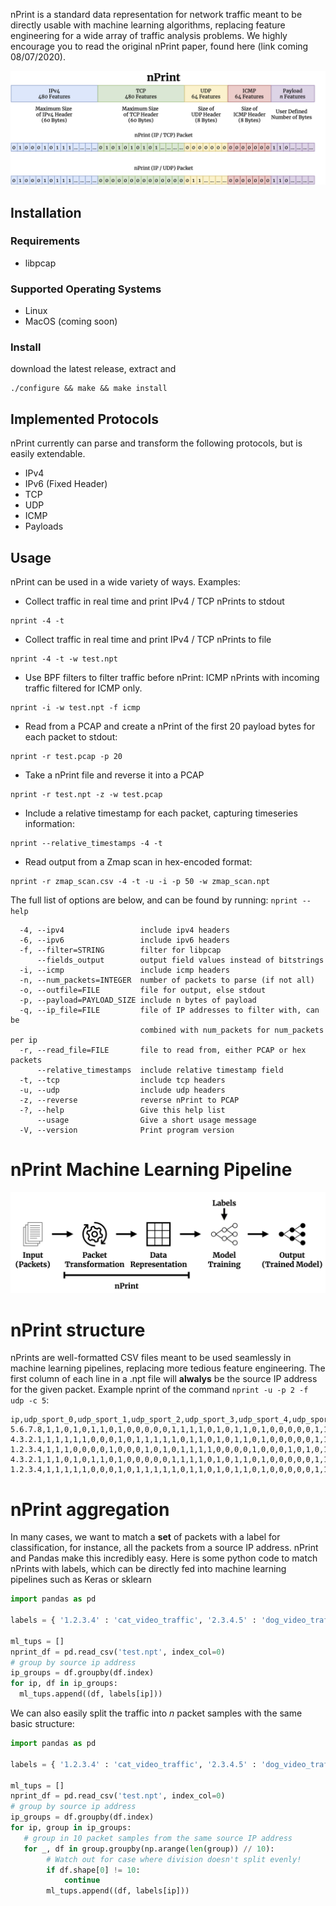 nPrint is a standard data representation for network traffic meant to be directly usable with machine learning algorithms, replacing feature engineering for a wide array of traffic analysis problems. We highly encourage you to read the original nPrint paper, found here (link coming 08/07/2020).

![nPrint](nprint.png)

## Installation 

### Requirements

* libpcap

### Supported Operating Systems

* Linux
* MacOS (coming soon)

### Install

download the latest release, extract and
```
./configure && make && make install
```

## Implemented Protocols

nPrint currently can parse and transform the following protocols, but is easily extendable.

* IPv4
* IPv6 (Fixed Header)
* TCP
* UDP
* ICMP
* Payloads

## Usage

nPrint can be used in a wide variety of ways. Examples:

* Collect traffic in real time and print IPv4 / TCP nPrints to stdout

```
nprint -4 -t
```

* Collect traffic in real time and print IPv4 / TCP nPrints to file

```
nprint -4 -t -w test.npt 
```

* Use BPF filters to filter traffic before nPrint: ICMP nPrints with incoming traffic filtered for ICMP only.

```
nprint -i -w test.npt -f icmp 
```

* Read from a PCAP and create a nPrint of the first 20 payload bytes for each packet to stdout:

```
nprint -r test.pcap -p 20 
```

* Take a nPrint file and reverse it into a PCAP

```
nprint -r test.npt -z -w test.pcap
```

* Include a relative timestamp for each packet, capturing timeseries information:

```
nprint --relative_timestamps -4 -t 
```

* Read output from a Zmap scan in hex-encoded format:

```
nprint -r zmap_scan.csv -4 -t -u -i -p 50 -w zmap_scan.npt
```

The full list of options are below, and can be found by running: `nprint --help` 

```
  -4, --ipv4                 include ipv4 headers
  -6, --ipv6                 include ipv6 headers
  -f, --filter=STRING        filter for libpcap
      --fields_output        output field values instead of bitstrings
  -i, --icmp                 include icmp headers
  -n, --num_packets=INTEGER  number of packets to parse (if not all)
  -o, --outfile=FILE         file for output, else stdout
  -p, --payload=PAYLOAD_SIZE include n bytes of payload
  -q, --ip_file=FILE         file of IP addresses to filter with, can be
                             combined with num_packets for num_packets per ip
  -r, --read_file=FILE       file to read from, either PCAP or hex packets
      --relative_timestamps  include relative timestamp field
  -t, --tcp                  include tcp headers
  -u, --udp                  include udp headers
  -z, --reverse              reverse nPrint to PCAP
  -?, --help                 Give this help list
      --usage                Give a short usage message
  -V, --version              Print program version
```

# nPrint Machine Learning Pipeline

![pipeline](system.png)

# nPrint structure

nPrints are well-formatted CSV files meant to be used seamlessly in machine learning pipelines, replacing more tedious feature engineering. The first column of each line in a .npt file will **alwalys** be the source IP address for the given packet. Example nprint of the command `nprint -u -p 2 -f udp -c 5`:

```
ip,udp_sport_0,udp_sport_1,udp_sport_2,udp_sport_3,udp_sport_4,udp_sport_5,udp_sport_6,udp_sport_7,udp_sport_8,udp_sport_9,udp_sport_10,udp_sport_11,udp_sport_12,udp_sport_13,udp_sport_14,udp_sport_15,udp_dport_0,udp_dport_1,udp_dport_2,udp_dport_3,udp_dport_4,udp_dport_5,udp_dport_6,udp_dport_7,udp_dport_8,udp_dport_9,udp_dport_10,udp_dport_11,udp_dport_12,udp_dport_13,udp_dport_14,udp_dport_15,udp_len_0,udp_len_1,udp_len_2,udp_len_3,udp_len_4,udp_len_5,udp_len_6,udp_len_7,udp_len_8,udp_len_9,udp_len_10,udp_len_11,udp_len_12,udp_len_13,udp_len_14,udp_len_15,udp_cksum_0,udp_cksum_1,udp_cksum_2,udp_cksum_3,udp_cksum_4,udp_cksum_5,udp_cksum_6,udp_cksum_7,udp_cksum_8,udp_cksum_9,udp_cksum_10,udp_cksum_11,udp_cksum_12,udp_cksum_13,udp_cksum_14,udp_cksum_15,payload_0,payload_1,payload_2,payload_3,payload_4,payload_5,payload_6,payload_7,payload_8,payload_9,payload_10,payload_11,payload_12,payload_13,payload_14,payload_15
5.6.7.8,1,1,0,1,0,1,1,0,1,0,0,0,0,0,1,1,1,1,0,1,0,1,1,0,1,0,0,0,0,0,1,1,0,0,0,0,0,0,0,1,0,0,0,0,1,1,1,1,1,0,0,0,1,1,1,0,0,0,0,0,1,0,0,1,0,0,0,0,0,0,0,0,0,1,0,0,0,1,0,0
4.3.2.1,1,1,1,1,1,0,0,0,1,0,1,1,1,1,1,0,1,1,0,1,0,1,1,0,1,0,0,0,0,0,1,1,0,0,0,0,0,0,0,1,0,0,0,0,1,1,1,1,0,0,1,0,1,0,1,1,1,0,1,0,0,0,0,1,0,0,0,0,0,0,0,0,0,1,0,0,1,0,0,0
1.2.3.4,1,1,1,0,0,0,0,1,0,0,0,1,0,1,0,1,1,1,1,0,0,0,0,1,0,0,0,1,0,1,0,1,0,0,0,0,0,0,0,0,0,0,1,1,0,1,0,0,1,0,0,1,1,0,0,1,0,1,0,1,0,1,0,0,0,1,0,1,0,0,1,1,0,1,1,1,0,0,0,0
4.3.2.1,1,1,0,1,0,1,1,0,1,0,0,0,0,0,1,1,1,1,0,1,0,1,1,0,1,0,0,0,0,0,1,1,0,0,0,0,0,0,0,1,0,0,0,0,1,1,1,1,0,0,0,1,0,1,0,0,0,1,1,0,1,0,0,0,0,0,0,0,0,0,0,0,0,1,0,0,0,1,0,0
1.2.3.4,1,1,1,1,1,0,0,0,1,0,1,1,1,1,1,0,1,1,0,1,0,1,1,0,1,0,0,0,0,0,1,1,0,0,0,0,0,0,0,1,0,0,0,0,1,1,1,1,0,1,1,1,0,1,0,1,0,0,1,1,0,1,1,1,0,0,0,0,0,0,0,0,0,1,0,0,1,0,0,0
```
# nPrint aggregation

In many cases, we want to match a **set** of packets with a label for classification, for instance, all the packets from a source IP address. nPrint and Pandas make this incredibly easy. Here is some python code to match nPrints with labels, which can be directly fed into machine learning pipelines such as Keras or sklearn

```python
import pandas as pd

labels = { '1.2.3.4' : 'cat_video_traffic', '2.3.4.5' : 'dog_video_traffic', '3.4.5.6' : 'giraffe_video_traffic' }

ml_tups = []
nprint_df = pd.read_csv('test.npt', index_col=0)
# group by source ip address
ip_groups = df.groupby(df.index)
for ip, df in ip_groups:
  ml_tups.append((df, labels[ip]))
```

We can also easily split the traffic into *n* packet samples with the same basic structure:

```python
import pandas as pd

labels = { '1.2.3.4' : 'cat_video_traffic', '2.3.4.5' : 'dog_video_traffic', '3.4.5.6' : 'giraffe_video_traffic' }

ml_tups = []
nprint_df = pd.read_csv('test.npt', index_col=0)
# group by source ip address
ip_groups = df.groupby(df.index)
for ip, group in ip_groups:
   # group in 10 packet samples from the same source IP address
   for _, df in group.groupby(np.arange(len(group)) // 10):
        # Watch out for case where division doesn't split evenly!
        if df.shape[0] != 10:
            continue  
        ml_tups.append((df, labels[ip]))
```
